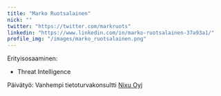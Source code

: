 ```yaml
---
title: "Marko Ruotsalainen"
nick: ""
twitter: "https://twitter.com/markruots"
linkedin: "https://www.linkedin.com/in/marko-ruotsalainen-37a93a1/"
profile_img: "/images/marko_ruotsalainen.png"
---
```


Erityisosaaminen:
* Threat Intelligence

Päivätyö: Vanhempi tietoturvakonsultti [Nixu Oyj](https://www.nixu.com)
